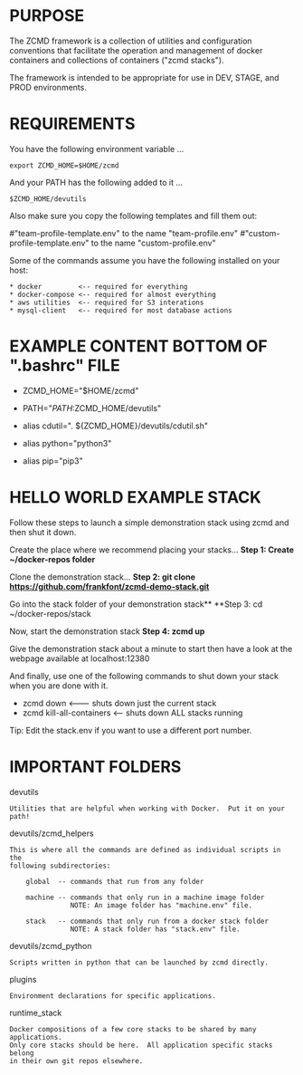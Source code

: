 PURPOSE
=======
The ZCMD framework is a collection of utilities and configuration
conventions that facilitate the operation and management of 
docker containers and collections of containers ("zcmd stacks").

The framework is intended to be appropriate for use in DEV, STAGE, and
PROD environments.

REQUIREMENTS
============
You have the following environment variable ...

    export ZCMD_HOME=$HOME/zcmd

And your PATH has the following added to it ...

    $ZCMD_HOME/devutils

Also make sure you copy the following templates and fill them out:

#"team-profile-template.env" to the name "team-profile.env" 
#"custom-profile-template.env" to the name "custom-profile.env" 

Some of the commands assume you have the following installed on your host:

    * docker         <-- required for everything
    * docker-compose <-- required for almost everything
    * aws utilities  <-- required for S3 interations
    * mysql-client   <-- required for most database actions

EXAMPLE CONTENT BOTTOM OF ".bashrc" FILE
========================================
* ZCMD_HOME="$HOME/zcmd"
* PATH="$PATH:$ZCMD_HOME/devutils"
* alias cdutil=". ${ZCMD_HOME}/devutils/cdutil.sh"

* alias python="python3"
* alias pip="pip3"

HELLO WORLD EXAMPLE STACK
=========================
Follow these steps to launch a simple demonstration stack using zcmd and
then shut it down.

Create the place where we recommend placing your stacks...
**Step 1: Create ~/docker-repos folder**

Clone the demonstration stack...
**Step 2: git clone https://github.com/frankfont/zcmd-demo-stack.git**

Go into the stack folder of your demonstration stack**
**Step 3: cd ~/docker-repos/stack

Now, start the demonstration stack
**Step 4: zcmd up**

Give the demonstration stack about a minute to start then have a look
at the webpage available at localhost:12380

And finally, use one of the following commands to shut down your stack when you are done with it.
* zcmd down <--- shuts down just the current stack
* zcmd kill-all-containers <-- shuts down ALL stacks running 

Tip: Edit the stack.env if you want to use a different port number.

IMPORTANT FOLDERS
=================

devutils

    Utilities that are helpful when working with Docker.  Put it on your path!

devutils/zcmd_helpers

    This is where all the commands are defined as individual scripts in the 
    following subdirectories:

        global  -- commands that run from any folder

        machine -- commands that only run in a machine image folder
                   NOTE: An image folder has "machine.env" file.

        stack   -- commands that only run from a docker stack folder
                   NOTE: A stack folder has "stack.env" file. 

devutils/zcmd_python

    Scripts written in python that can be launched by zcmd directly.

plugins

    Environment declarations for specific applications.

runtime_stack

    Docker compositions of a few core stacks to be shared by many applications.  
    Only core stacks should be here.  All application specific stacks belong 
    in their own git repos elsewhere.
